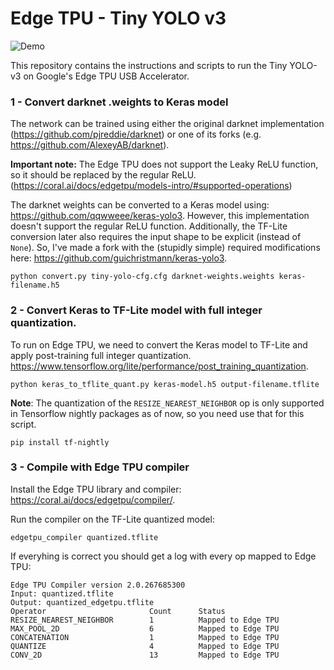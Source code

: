 # Edge TPU - Tiny YOLO v3

![Demo](https://media.giphy.com/media/TGWngsazIY4FCEA9sP/giphy.gif)

This repository contains the instructions and scripts to run the Tiny YOLO-v3 on Google's Edge TPU USB Accelerator.

### 1 - Convert darknet .weights to Keras model
The network can be trained using either the original darknet implementation (https://github.com/pjreddie/darknet) or one of its forks (e.g. https://github.com/AlexeyAB/darknet). 

**Important note:** The Edge TPU does not support the Leaky ReLU function, so it should be replaced by the regular ReLU. (https://coral.ai/docs/edgetpu/models-intro/#supported-operations) 

The darknet weights can be converted to a Keras model using: https://github.com/qqwweee/keras-yolo3. However, this implementation doesn't support the regular ReLU function. Additionally, the TF-Lite conversion later also requires the input shape to be explicit (instead of `None`). So, I've made a fork with the (stupidly simple) required modifications here: https://github.com/guichristmann/keras-yolo3.

    python convert.py tiny-yolo-cfg.cfg darknet-weights.weights keras-filename.h5
    
### 2 - Convert Keras to TF-Lite model with full integer quantization.
To run on Edge TPU, we need to convert the Keras model to TF-Lite and apply post-training full integer quantization. https://www.tensorflow.org/lite/performance/post_training_quantization.

    python keras_to_tflite_quant.py keras-model.h5 output-filename.tflite
    
**Note**: The quantization of the `RESIZE_NEAREST_NEIGHBOR` op is only supported in Tensorflow nightly packages as of now, so you need use that for this script. 
    
    pip install tf-nightly
    
### 3 - Compile with Edge TPU compiler
Install the Edge TPU library and compiler: https://coral.ai/docs/edgetpu/compiler/.

Run the compiler on the TF-Lite quantized model:
    
    edgetpu_compiler quantized.tflite

If everyhing is correct you should get a log with every op mapped to Edge TPU:

    Edge TPU Compiler version 2.0.267685300
    Input: quantized.tflite
    Output: quantized_edgetpu.tflite
    Operator                       Count      Status
    RESIZE_NEAREST_NEIGHBOR        1          Mapped to Edge TPU
    MAX_POOL_2D                    6          Mapped to Edge TPU
    CONCATENATION                  1          Mapped to Edge TPU
    QUANTIZE                       4          Mapped to Edge TPU
    CONV_2D                        13         Mapped to Edge TPU
